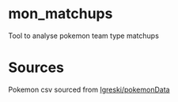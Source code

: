 # mon_matchups

Tool to analyse pokemon team type matchups

# Sources

Pokemon csv sourced from [Igreski/pokemonData](https://github.com/lgreski/pokemonData/tree/master)

